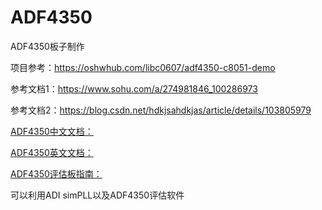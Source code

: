 # ADF4350
ADF4350板子制作

项目参考：https://oshwhub.com/libc0607/adf4350-c8051-demo

参考文档1：https://www.sohu.com/a/274981846_100286973

参考文档2：https://blog.csdn.net/hdkjsahdkjas/article/details/103805979

[ADF4350中文文档：](./pdf/ADF4350_cn.pdf)

[ADF4350英文文档：](./pdf/ADF4350.pdf)

[ADF4350评估板指南：](./pdf/UG-109.pdf)

可以利用ADI simPLL以及ADF4350评估软件

